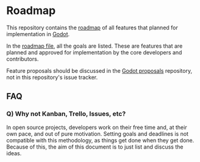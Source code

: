 # Roadmap

This repository contains the [roadmap](ROADMAP.md) of all features that planned for implementation in [Godot](https://github.com/godotengine/godot).

In the [roadmap file](ROADMAP.md), all the goals are listed. These are features that are planned and approved for implementation by the core developers and contributors.

Feature proposals should be discussed in the [Godot proposals](https://github.com/godotengine/godot-proposals) repository, not in this repository's issue tracker.

## FAQ

### Q) Why not Kanban, Trello, Issues, etc?

In open source projects, developers work on their free time and, at their own pace, and out of pure motivation. Setting goals and deadlines is not compatible with this methodology, as things get done when they get done. Because of this, the aim of this document is to just list and discuss the ideas.
